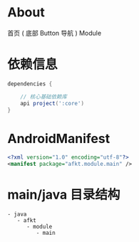 
# About

首页 ( 底部 Button 导航 ) Module

# 依赖信息

```groovy
dependencies {

    // 核心基础依赖库
    api project(':core')
}
```

# AndroidManifest

```xml
<?xml version="1.0" encoding="utf-8"?>
<manifest package="afkt.module.main" />
```

# main/java 目录结构

```
- java                           
   - afkt                        
      - module                   
         - main                  
```
